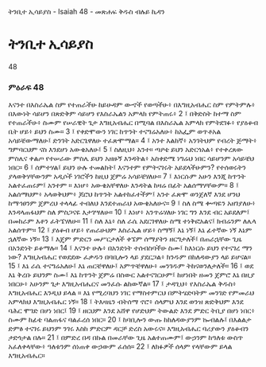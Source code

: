 ﻿
 ትንቢተ ኢሳይያስ - Isaiah 48 - መጽሐፍ ቅዱስ ብሉይ ኪዳን
# ትንቢተ ኢሳይያስ
48
### ምዕራፍ 48
እናንተ በእስራኤል ስም የተጠራችሁ ከይሁዳም ውኆች የወጣችሁ፥ በእግዚአብሔር ስም የምትምሉ፥ በእውነት ሳይሆን በጽድቅም ሳይሆን የእስራኤልን አምላክ የምትጠሩ፥
2 ፤ በቅድስት ከተማ ስም የተጠራችሁ፥ ስሙም የሠራዊት ጌታ እግዚአብሔር በሚባል በእስራኤል አምላክ የምትደገፉ፥ የያዕቆብ ቤት ሆይ፥ ይህን ስሙ።
3 ፤ የቀድሞውን ነገር ከጥንት ተናግሬአለሁ፥ ከአፌም ወጥቶአል አሳይቼውማለሁ፤ ድንገት አድርጌዋለሁ ተፈጽሞማል።
4 ፤ አንተ እልከኛ፥ አንገትህም የብረት ጅማት፥ ግምባርህም ናስ እንደሆነ አውቄአለሁ፤
5 ፤ ስለዚህ፥ አንተ። ጣዖቴ ይህን አድርጎአል፥ የተቀረጸው ምስሌና ቀልጦ የተሠራው ምስሌ ይህን አዘዙኝ እንዳትል፥ አስቀድሜ ነግሬህ ነበር ሳይሆንም አሳይቼህ ነበር።
6 ፤ ሰምተሃል፤ ይህን ሁሉ ተመልከት፤ እናንተም የምትናገሩት አይደላችሁምን? የተሰወሩትን ያላወቅሃቸውንም አዲሶች ነገሮችን ከዚህ ጀምሬ አሳይቼሃለሁ።
7 ፤ እነርሱም አሁን እንጂ ከጥንት አልተፈጠሩም፤ አንተም ። እነሆ፥ አውቄአቸዋለሁ እንዳትል ከዛሬ በፊት አልሰማሃቸውም።
8 ፤ አልሰማህም፥ አላወቅህም፥ ጆሮህ ከጥንት አልተከፈተችም፤ አንተ ፈጽሞ ወንጀለኛ እንደ ሆንህ ከማኅፀንም ጀምረህ ተላላፊ ተብለህ እንደተጠራህ አውቄአለሁና።
9 ፤ ስለ ስሜ ቍጣዬን አዘገያለሁ፥ እንዳላጠፋህም ስለ ምስጋናዬ እታገሣለሁ።
10 ፤ እነሆ፥ አንጥሬሃለሁ ነገር ግን እንደ ብር አይደለም፤ በመከራም እቶን ፈትኜሃለሁ።
11 ፤ ስለ እኔ፥ ስለ ራሴ አደርገዋለሁ ስሜ ተነቅፎአልና፤ ክብሬንም ለሌላ አልሰጥም።
12 ፤ ያዕቆብ ሆይ፥ የጠራሁህም እስራኤል ሆይ፥ ስማኝ፤ እኔ ነኝ፤ እኔ ፊተኛው ነኝ እኔም ኋለኛው ነኝ።
13 ፤ እጄም ምድርን መሥርታለች ቀኜም ሰማያትን ዘርግታለች፤ በጠራኋቸው ጊዜ በአንድነት ይቆማሉ።
14 ፤ እናንተ ሁሉ፥ በአንድነት ተሰብስባችሁ ስሙ፤ ከእነርሱ ይህን የተናገረ ማን ነው? እግዚአብሔር የወደደው ፈቃዱን በባቢሎን ላይ ያደርጋል፥ ክንዱም በከለዳውያን ላይ ይሆናል።
15 ፤ እኔ ራሴ ተናግሬአለሁ፤ እኔ ጠርቼዋለሁ፤ አምጥቼዋለሁ፥ መንገዱም ትከናወንለታለች።
16 ፤ ወደ እኔ ቅረቡ ይህንም ስሙ፤ እኔ ከጥንት ጀምሬ በስውር አልተናገርሁም፤ ከሆነበት ዘመን ጀምሮ እኔ በዚያ ነበርሁ፥ አሁንም ጌታ እግዚአብሔርና መንፈሱ ልከውኛል።
17 ፤ ታዳጊህ፥ የእስራኤል ቅዱስ፥ እግዚአብሔር እንዲህ ይላል ። እኔ የሚረባህን ነገር የማስተምርህ በምትሄድባትም መንገድ የምመራህ አምላክህ እግዚአብሔር ነኝ።
18 ፤ ትእዛዜን ብትሰማ ኖሮ፥ ሰላምህ እንደ ወንዝ ጽድቅህም እንደ ባሕር ሞገድ በሆነ ነበር፤
19 ፤ ዘርህም እንደ አሸዋ የሆድህም ትውልድ እንደ ምድር ትቢያ በሆነ ነበር፥ ስሙም ከፊቴ ባልጠፋና ባልፈረሰ ነበር።
20 ፤ ከባቢሎን ውጡ ከከለዳውያንም ኰብልሉ፤ በእልልታ ድምፅ ተናገሩ ይህንም ንገሩ እስከ ምድርም ዳርቻ ድረስ አውሩና። እግዚአብሔር ባሪያውን ያዕቆብን ታድጎታል በሉ።
21 ፤ በምድረ በዳ በኩል በመራቸው ጊዜ አልተጠሙም፤ ውኃንም ከዓለቱ ውስጥ አፈለቀላቸው፥ ዓለቱንም ሰነጠቀ ውኃውም ፈሰሰ።
22 ፤ ለክፉዎች ሰላም የላቸውም ይላል እግዚአብሔር። 
